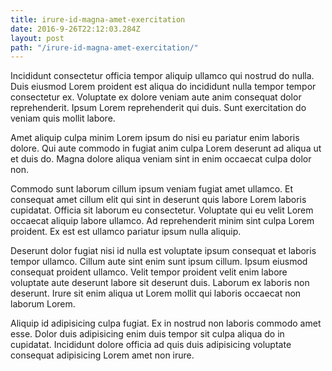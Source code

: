 ```yaml
---
title: irure-id-magna-amet-exercitation
date: 2016-9-26T22:12:03.284Z
layout: post
path: "/irure-id-magna-amet-exercitation/"
---
```


Incididunt consectetur officia tempor aliquip ullamco qui nostrud do nulla. Duis eiusmod Lorem proident est aliqua do incididunt nulla tempor tempor consectetur ex. Voluptate ex dolore veniam aute anim consequat dolor reprehenderit. Ipsum Lorem reprehenderit qui duis. Sunt exercitation do veniam quis mollit labore.

Amet aliquip culpa minim Lorem ipsum do nisi eu pariatur enim laboris dolore. Qui aute commodo in fugiat anim culpa Lorem deserunt ad aliqua ut et duis do. Magna dolore aliqua veniam sint in enim occaecat culpa dolor non.

Commodo sunt laborum cillum ipsum veniam fugiat amet ullamco. Et consequat amet cillum elit qui sint in deserunt quis labore Lorem laboris cupidatat. Officia sit laborum eu consectetur. Voluptate qui eu velit Lorem occaecat aliquip labore ullamco. Ad reprehenderit minim sint culpa Lorem proident. Ex est est ullamco pariatur ipsum nulla aliquip.

Deserunt dolor fugiat nisi id nulla est voluptate ipsum consequat et laboris tempor ullamco. Cillum aute sint enim sunt ipsum cillum. Ipsum eiusmod consequat proident ullamco. Velit tempor proident velit enim labore voluptate aute deserunt labore sit deserunt duis. Laborum ex laboris non deserunt. Irure sit enim aliqua ut Lorem mollit qui laboris occaecat non laborum Lorem.

Aliquip id adipisicing culpa fugiat. Ex in nostrud non laboris commodo amet esse. Dolor duis adipisicing enim duis tempor sit culpa aliqua do in cupidatat. Incididunt dolore officia ad quis duis adipisicing voluptate consequat adipisicing Lorem amet non irure.